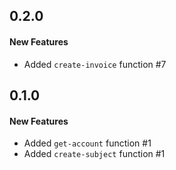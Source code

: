 ## 0.2.0

#### New Features

  - Added `create-invoice` function #7


## 0.1.0

#### New Features

  - Added `get-account` function #1
  - Added `create-subject` function #1
